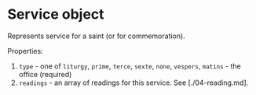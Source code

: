 # Service object

Represents service for a saint (or for commemoration).

Properties:

1. `type` - one of `liturgy`, `prime`, `terce`, `sexte`, `none`, `vespers`, `matins` - the office (required)
2. `readings` - an array of readings for this service. See [./04-reading.md].